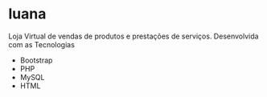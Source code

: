 # luana
Loja Virtual de vendas de produtos e prestações de serviços.
Desenvolvida com as Tecnologias
* Bootstrap
* PHP
* MySQL
* HTML
